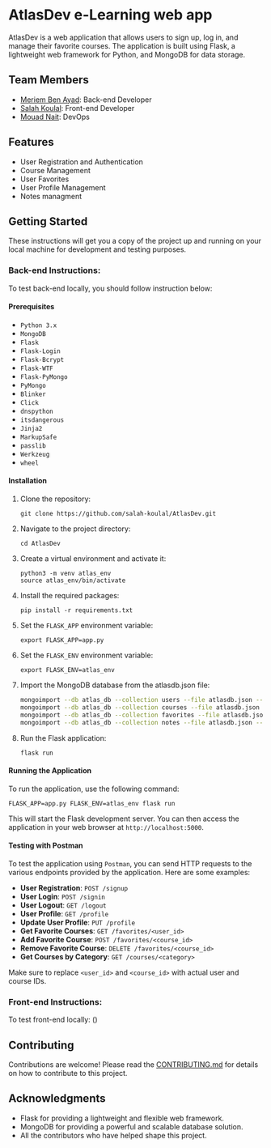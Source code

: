 # AtlasDev e-Learning web app

AtlasDev is a web application that allows users to sign up, log in, and manage their favorite courses. The application is built using Flask, a lightweight web framework for Python, and MongoDB for data storage.

## Team Members

- [Meriem Ben Ayad](https://www.linkedin.com/in/meriem-benayad/): Back-end Developer
- [Salah Koulal](https://www.linkedin.com/in/salah-koulal-ab2523264/): Front-end Developer
- [Mouad Nait](https://www.linkedin.com/in/mouad-nait-si-017b73200/): DevOps

## Features

- User Registration and Authentication
- Course Management
- User Favorites
- User Profile Management
- Notes managment

## Getting Started

These instructions will get you a copy of the project up and running on your local machine for development and testing purposes.

### Back-end Instructions:

To test back-end locally, you should follow instruction below:

#### Prerequisites

- `Python 3.x`
- `MongoDB`
- `Flask`
- `Flask-Login`
- `Flask-Bcrypt`
- `Flask-WTF`
- `Flask-PyMongo`
- `PyMongo`
- `Blinker`
- `Click`
- `dnspython`
- `itsdangerous`
- `Jinja2`
- `MarkupSafe`
- `passlib`
- `Werkzeug`
- `wheel`

#### Installation

1. Clone the repository:

   ```
   git clone https://github.com/salah-koulal/AtlasDev.git
   ```

2. Navigate to the project directory:

   ```
   cd AtlasDev
   ```

3. Create a virtual environment and activate it:

   ```
   python3 -m venv atlas_env
   source atlas_env/bin/activate
   ```

4. Install the required packages:

   ```
   pip install -r requirements.txt
   ```

5. Set the `FLASK_APP` environment variable:

   ```
   export FLASK_APP=app.py
   ```

6. Set the `FLASK_ENV` environment variable:

   ```
   export FLASK_ENV=atlas_env
   ```

7. Import the MongoDB database from the atlasdb.json file:

   ```sh
   mongoimport --db atlas_db --collection users --file atlasdb.json --jsonArray
   mongoimport --db atlas_db --collection courses --file atlasdb.json --jsonArray
   mongoimport --db atlas_db --collection favorites --file atlasdb.json --jsonArray
   mongoimport --db atlas_db --collection notes --file atlasdb.json --jsonArray
   ```

8. Run the Flask application:
   ```
   flask run
   ```

#### Running the Application

To run the application, use the following command:

```
FLASK_APP=app.py FLASK_ENV=atlas_env flask run
```

This will start the Flask development server. You can then access the application in your web browser at `http://localhost:5000`.

#### Testing with Postman

To test the application using `Postman`, you can send HTTP requests to the various endpoints provided by the application. Here are some examples:

- **User Registration**: `POST /signup`
- **User Login**: `POST /signin`
- **User Logout**: `GET /logout`
- **User Profile**: `GET /profile`
- **Update User Profile**: `PUT /profile`
- **Get Favorite Courses**: `GET /favorites/<user_id>`
- **Add Favorite Course**: `POST /favorites/<course_id>`
- **Remove Favorite Course**: `DELETE /favorites/<course_id>`
- **Get Courses by Category**: `GET /courses/<category>`

Make sure to replace `<user_id>` and `<course_id>` with actual user and course IDs.

### Front-end Instructions:

To test front-end locally: ()

## Contributing

Contributions are welcome! Please read the [CONTRIBUTING.md](CONTRIBUTING.md) for details on how to contribute to this project.

## Acknowledgments

- Flask for providing a lightweight and flexible web framework.
- MongoDB for providing a powerful and scalable database solution.
- All the contributors who have helped shape this project.
